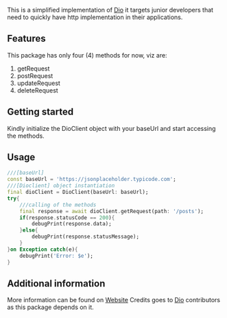 <!-- 
This README describes the package. If you publish this package to pub.dev,
this README's contents appear on the landing page for your package.

For information about how to write a good package README, see the guide for
[writing package pages](https://dart.dev/guides/libraries/writing-package-pages). 

For general information about developing packages, see the Dart guide for
[creating packages](https://dart.dev/guides/libraries/create-library-packages)
and the Flutter guide for
[developing packages and plugins](https://flutter.dev/developing-packages). 
-->

This is a simplified implementation of [Dio](https://pub.dev/packages/dio)
it targets junior developers that need to quickly have http implementation in their 
applications.

## Features

This package has only four (4) methods for now, viz are:
1) getRequest
2) postRequest
3) updateRequest
4) deleteRequest

## Getting started

Kindly initialize the DioClient object with your baseUrl and start accessing the
methods. 

## Usage

```dart
///[baseUrl]
const baseUrl = 'https://jsonplaceholder.typicode.com';
///[Dioclient] object instantiation
final dioClient = DioClient(baseUrl: baseUrl);
try{
    ///calling of the methods
    final response = await dioClient.getRequest(path: '/posts');
    if(response.statusCode == 200){
        debugPrint(response.data);
    }else{
        debugPrint(response.statusMessage);
    }
}on Exception catch(e){
    debugPrint('Error: $e');
}
```

## Additional information

More information can be found on [Website](https://github.com/mkhtradm01/dio_client)
Credits goes to [Dio](https://pub.dev/packages/dio) contributors as this package depends on it.
